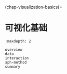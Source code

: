 (chap-visualization-basics)=
# 可视化基础

```{toctree}
:maxdepth: 2

overview
data
interaction
sph-method
summary
```